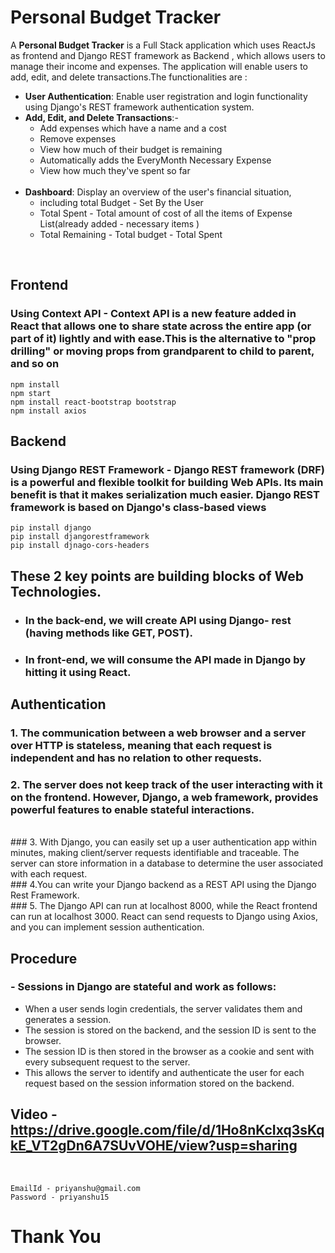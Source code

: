 # Personal Budget Tracker


A <b>Personal Budget Tracker</b> is a Full Stack application which uses ReactJs as frontend and Django REST framework as Backend  , which allows users to manage their income and expenses. The application will enable users to add, edit, and delete transactions.The functionalities are :<br/>
 - <b>User Authentication</b>: Enable user registration and login functionality using Django's REST framework authentication system.<br />
 - <b>Add, Edit, and Delete Transactions</b>:-
    *  Add expenses which have a name and a cost
    *  Remove expenses
    *  View how much of their budget is remaining
    *  Automatically adds the EveryMonth Necessary Expense
    *  View how much they've spent so far</br><br/>
- <b>Dashboard</b>: Display an overview of the user's financial situation, 
     * including total Budget - Set By the User
     * Total Spent - Total amount of cost of all the items of Expense List(already added - necessary items ) 
     * Total Remaining - Total budget - Total Spent
<br/>

## <b>Frontend</b>
### Using Context API - Context API is a  new feature added in React that allows one to share state across the entire app (or part of it) lightly and with ease.This is the alternative to "prop drilling" or moving props from grandparent to child to parent, and so on
```
npm install
npm start
npm install react-bootstrap bootstrap
npm install axios
```

## <b> Backend </b>
### Using Django REST Framework - Django REST framework (DRF) is a powerful and flexible toolkit for building Web APIs. Its main benefit is that it makes serialization much easier. Django REST framework is based on Django's class-based views
```
pip install django
pip install djangorestframework
pip install djnago-cors-headers
```
## These 2 key points are building blocks of Web Technologies.

 * ### In the back-end, we will create API using Django- rest (having methods like GET, POST).
 * ### In front-end, we will consume the API made in Django by hitting it using React.
 
## Authentication
### 1. The communication between a web browser and a server over HTTP is stateless, meaning that each request is independent and has no relation to other requests.<br/>
### 2. The server does not keep track of the user interacting with it on the frontend. However, Django, a web framework, provides powerful features to enable stateful interactions.
<br/>
### 3. With Django, you can easily set up a user authentication app within minutes, making client/server requests identifiable and traceable. The server can store information in a database to determine the user associated with each request.
<br/>
### 4.You can write your Django backend as a REST API using the Django Rest Framework.
<br/>
### 5. The Django API can run at localhost 8000, while the React frontend can run at localhost 3000. React can send requests to Django using Axios, and you can implement session authentication.
<br/>

## Procedure

### - Sessions in Django are stateful and work as follows: 
* When a user sends login credentials, the server validates them and generates a session. 
* The session is stored on the backend, and the session ID is sent to the browser.
* The session ID is then stored in the browser as a cookie and sent with every subsequent request to the server.
* This allows the server to identify and authenticate the user for each request based on the session information stored on the backend.

## Video - https://drive.google.com/file/d/1Ho8nKcIxq3sKqkE_VT2gDn6A7SUvVOHE/view?usp=sharing
<br/>

```
EmailId - priyanshu@gmail.com
Password - priyanshu15
```

# Thank You
